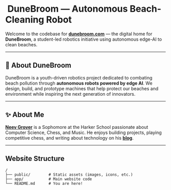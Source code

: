 # ​ DuneBroom — Autonomous Beach-Cleaning Robot

Welcome to the codebase for **[dunebroom.com](https://dunebroom.com)** — the digital home for **DuneBroom**, a student-led robotics initiative using autonomous edge-AI to clean beaches.

---

## 🧹 About DuneBroom

DuneBroom is a youth-driven robotics project dedicated to combating beach pollution through **autonomous robots powered by edge AI**. We design, build, and prototype machines that help protect our beaches and environment while inspiring the next generation of innovators.

---

## ✨ About Me

**[Neev Grover](https://neevgrover.com)** is a Sophomore at the Harker School passionate about Computer Science, Chess, and Music. He enjoys building projects, playing competitive chess, and writing about technology on his **[blog](https://techunpacked.substack.com)**.

---

## Website Structure

```plaintext
/
├── public/        # Static assets (images, icons, etc.)
├── app/           # Main website code
└── README.md      # You are here!
```
